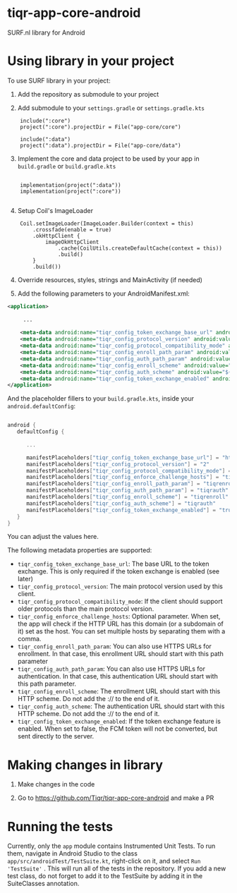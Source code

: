 # tiqr-app-core-android

SURF.nl library for Android

# Using library in your project

To use SURF library in your project:

1. Add the repository as submodule to your project

2. Add submodule to your `settings.gradle` or `settings.gradle.kts`
```
    include(":core")
    project(":core").projectDir = File("app-core/core")

    include(":data")
    project(":data").projectDir = File("app-core/data")
```
3. Implement the core and data project to be used by your app in `build.gradle` or `build.gradle.kts`
```
    
    implementation(project(":data"))
    implementation(project(":core"))
    
```
4. Setup Coil's ImageLoader
```
    Coil.setImageLoader(ImageLoader.Builder(context = this)
        .crossfade(enable = true)
        .okHttpClient {
            imageOkHttpClient
                .cache(CoilUtils.createDefaultCache(context = this))
                .build()
        }
        .build())
```
4. Override resources, styles, strings and MainActivity (if needed)

5. Add the following parameters to your AndroidManifest.xml:

```xml
<application>
   
     ...
   
    <meta-data android:name="tiqr_config_token_exchange_base_url" android:value="${tiqr_config_token_exchange_base_url}"/>
    <meta-data android:name="tiqr_config_protocol_version" android:value="${tiqr_config_protocol_version}"/>
    <meta-data android:name="tiqr_config_protocol_compatibility_mode" android:value="${tiqr_config_protocol_compatibility_mode}"/>
    <meta-data android:name="tiqr_config_enroll_path_param" android:value="${tiqr_config_enroll_path_param}"/>
    <meta-data android:name="tiqr_config_auth_path_param" android:value="${tiqr_config_auth_path_param}"/>
    <meta-data android:name="tiqr_config_enroll_scheme" android:value="${tiqr_config_enroll_scheme}"/>
    <meta-data android:name="tiqr_config_auth_scheme" android:value="${tiqr_config_auth_scheme}"/>
    <meta-data android:name="tiqr_config_token_exchange_enabled" android:value="${tiqr_config_token_exchange_enabled}"/>
</application>
```

And the placeholder fillers to your `build.gradle.kts`, inside your `android.defaultConfig`:
```groovy

android {
   defaultConfig {
      
      ...

      manifestPlaceholders["tiqr_config_token_exchange_base_url"] = "https://tx.tiqr.org/"
      manifestPlaceholders["tiqr_config_protocol_version"] = "2"
      manifestPlaceholders["tiqr_config_protocol_compatibility_mode"] =  "true"
      manifestPlaceholders["tiqr_config_enforce_challenge_hosts"] = "tiqr.nl,surfconext.nl"
      manifestPlaceholders["tiqr_config_enroll_path_param"] = "tiqrenroll"
      manifestPlaceholders["tiqr_config_auth_path_param"] = "tiqrauth"
      manifestPlaceholders["tiqr_config_enroll_scheme"] = "tiqrenroll"
      manifestPlaceholders["tiqr_config_auth_scheme"] = "tiqrauth"
      manifestPlaceholders["tiqr_config_token_exchange_enabled"] = "true"
   }
}
```
You can adjust the values here.

The following metadata properties are supported:
* `tiqr_config_token_exchange_base_url`: The base URL to the token exchange. This is only required if the token exchange is enabled (see later)
* `tiqr_config_protocol_version`: The main protocol version used by this client.
* `tiqr_config_protocol_compatibility_mode`: If the client should support older protocols than the main protocol version.
* `tiqr_config_enforce_challenge_hosts`: Optional parameter. When set, the app will check if the HTTP URL has this domain (or a subdomain of it) set as the host. You can set multiple hosts by separating them with a comma.
* `tiqr_config_enroll_path_param`: You can also use HTTPS URLs for enrollment. In that case, this enrollment URL should start with this path parameter
* `tiqr_config_auth_path_param`: You can also use HTTPS URLs for authentication. In that case, this authentication URL should start with this path parameter.
* `tiqr_config_enroll_scheme`: The enrollment URL should start with this HTTP scheme. Do not add the :// to the end of it.
* `tiqr_config_auth_scheme`: The authentication URL should start with this HTTP scheme. Do not add the :// to the end of it.
* `tiqr_config_token_exchange_enabled`: If the token exchange feature is enabled. When set to false, the FCM token will not be converted, but sent directly to the server.

# Making changes in library

1. Make changes in the code

2. Go to https://github.com/Tiqr/tiqr-app-core-android and make a PR

# Running the tests

Currently, only the `app` module contains Instrumented Unit Tests. To run them, navigate in Android Studio to the class `app/src/androidTest/TestSuite.kt`, right-click on it, and select `Run 'TestSuite'` . This will run all of the tests in the repository. If you add a new test class, do not forget to add it to the TestSuite by adding it in the SuiteClasses annotation.
